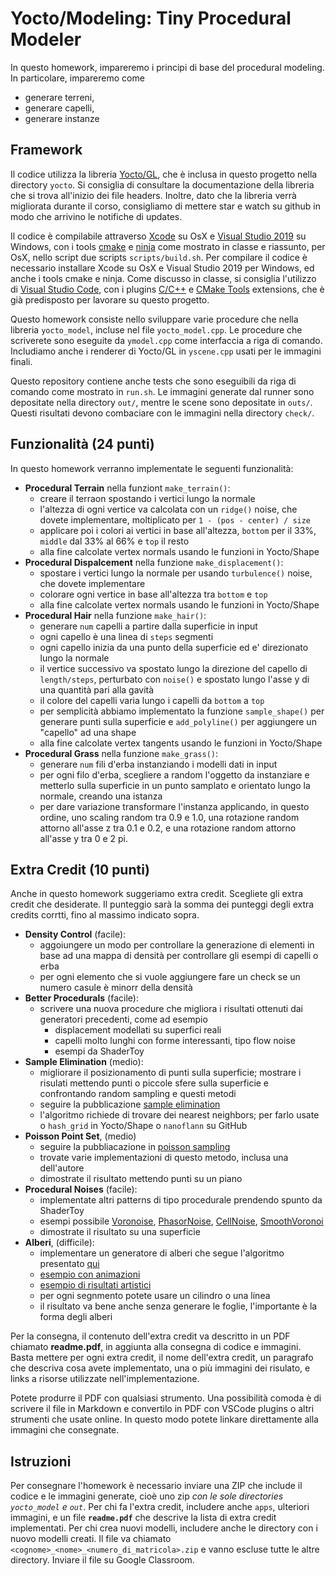 # Yocto/Modeling: Tiny Procedural Modeler

In questo homework, impareremo i principi di base del procedural modeling.
In particolare, impareremo come

- generare terreni,
- generare capelli,
- generare instanze

## Framework

Il codice utilizza la libreria [Yocto/GL](https://github.com/xelatihy/yocto-gl),
che è inclusa in questo progetto nella directory `yocto`.
Si consiglia di consultare la documentazione della libreria che si trova
all'inizio dei file headers. Inoltre, dato che la libreria verrà migliorata
durante il corso, consigliamo di mettere star e watch su github in modo che
arrivino le notifiche di updates.

Il codice è compilabile attraverso [Xcode](https://apps.apple.com/it/app/xcode/id497799835?mt=12)
su OsX e [Visual Studio 2019](https://visualstudio.microsoft.com/it/vs/) su Windows,
con i tools [cmake](www.cmake.org) e [ninja](https://ninja-build.org)
come mostrato in classe e riassunto, per OsX,
nello script due scripts `scripts/build.sh`.
Per compilare il codice è necessario installare Xcode su OsX e
Visual Studio 2019 per Windows, ed anche i tools cmake e ninja.
Come discusso in classe, si consiglia l'utilizzo di
[Visual Studio Code](https://code.visualstudio.com), con i plugins
[C/C++](https://marketplace.visualstudio.com/items?itemName=ms-vscode.cpptools) e
[CMake Tools](https://marketplace.visualstudio.com/items?itemName=ms-vscode.cmake-tools)
extensions, che è già predisposto per lavorare su questo progetto.

Questo homework consiste nello sviluppare varie procedure che nella libreria 
`yocto_model`, incluse nel file `yocto_model.cpp`. Le procedure che scriverete
sono eseguite da `ymodel.cpp` come interfaccia a riga di comando.
Includiamo anche i renderer di Yocto/GL in `yscene.cpp` usati per le 
immagini finali.

Questo repository contiene anche tests che sono eseguibili da riga di comando
come mostrato in `run.sh`. Le immagini generate dal runner sono depositate
nella directory `out/`, mentre le scene sono depositate in `outs/`.
Questi risultati devono combaciare con le immagini nella
directory `check/`.

## Funzionalità (24 punti)

In questo homework verranno implementate le seguenti funzionalità:

- **Procedural Terrain** nella funziont `make_terrain()`:
  - creare il terraon spostando i vertici lungo la normale
  - l'altezza di ogni vertice va calcolata con un `ridge()` noise,
    che dovete implementare, moltiplicato per `1 - (pos - center) / size`
  - applicare poi i colori ai vertici in base all'altezza, `bottom`
    per il 33%, `middle` dal 33% al 66% e `top` il resto
  - alla fine calcolate vertex normals usando le funzioni in Yocto/Shape
- **Procedural Dispalcement** nella funzione `make_displacement()`:
  - spostare i vertici lungo la normale per usando `turbulence()` noise,
    che dovete implementare
  - colorare ogni vertice in base all'altezza tra `bottom` e `top`
  - alla fine calcolate vertex normals usando le funzioni in Yocto/Shape
- **Procedural Hair** nella funzione `make_hair()`:
  - generare `num` capelli a partire dalla superficie in input
  - ogni capello è una linea di `steps` segmenti
  - ogni capello inizia da una punto della superficie ed e' direzionato
    lungo la normale
  - il vertice successivo va spostato lungo la direzione del capello di
    `length/steps`, perturbato con `noise()` e spostato lungo l'asse y
    di una quantità pari alla gavità
  - il colore del capelli varia lungo i capelli da `bottom` a `top`
  - per semplicità abbiamo implementato la funzione `sample_shape()` per
    generare punti sulla superficie e `add_polyline()` per aggiungere un
    "capello" ad una shape
  - alla fine calcolate vertex tangents usando le funzioni in Yocto/Shape
- **Procedural Grass** nella funzione `make_grass()`:
  - generare `num` fili d'erba instanziando i modelli dati in input
  - per ogni filo d'erba, scegliere a random l'oggetto da instanziare e
    metterlo sulla superficie in un punto samplato e orientato lungo la normale,
    creando una istanza
  - per dare variazione transformare l'instanza applicando, in questo ordine,
    uno scaling random tra 0.9 e 1.0, una rotazione random attorno all'asse
    z tra 0.1 e 0.2, e una rotazione random attorno all'asse y tra 0 e 2 pi.

## Extra Credit (10 punti)

Anche in questo homework suggeriamo extra credit. Scegliete gli extra credit
che desiderate. Il punteggio sarà la somma dei punteggi degli extra credits
corrtti, fino al massimo indicato sopra.

- **Density Control** (facile):
  - aggoiungere un modo per controllare la generazione di elementi in base
    ad una mappa di densità per controllare gli esempi di capelli o erba
  - per ogni elemento che si vuole aggiungere fare un check se un numero
    casule è minorr della densità
- **Better Procedurals** (facile):
  - scrivere una nuova procedure che migliora i risultati ottenuti dai
    generatori precedenti, come ad esempio
    - displacement modellati su superfici reali
    - capelli molto lunghi con forme interessanti, tipo flow noise
    - esempi da ShaderToy
- **Sample Elimination** (medio):
  - migliorare il posizionamento di punti sulla superficie;
    mostrare i risulati mettendo punti o piccole sfere sulla superficie e
    confrontando random sampling e questi metodi
  - seguire la pubblicazione [sample elimination](http://www.cemyuksel.com/research/sampleelimination/)
  - l'algoritmo richiede di trovare dei nearest neighbors; per farlo usate
    o `hash_grid` in Yocto/Shape o `nanoflann` su GitHub
- **Poisson Point Set**, (medio)
  - seguire la pubbliacazione in
    [poisson sampling](https://www.cct.lsu.edu/~fharhad/ganbatte/siggraph2007/CD2/content/sketches/0250.pdf)
  - trovate varie implementazioni di questo metodo, inclusa una dell'autore
  - dimostrate il risultato mettendo punti su un piano
- **Procedural Noises** (facile):
  - implementate altri patterns di tipo procedurale prendendo spunto da ShaderToy
  - esempi possibile [Voronoise](https://www.iquilezles.org/www/articles/voronoise/voronoise.htm),
    [PhasorNoise](https://www.shadertoy.com/view/WtjfzW),
    [CellNoise](https://www.iquilezles.org/www/articles/voronoilines/voronoilines.htm),
    [SmoothVoronoi](https://www.iquilezles.org/www/articles/smoothvoronoi/smoothvoronoi.htm)
  - dimostrate il risultato su una superficie
- **Alberi**, (difficile):
  - implementare un generatore di alberi che segue l'algoritmo presentato
    [qui](http://algorithmicbotany.org/papers/colonization.egwnp2007.large.pdf)
  - [esempio con animazioni](https://ciphrd.com/2019/09/11/generating-a-3d-growing-tree-using-a-space-colonization-algorithm/)
  - [esempio di risultati artistici](https://nccastaff.bournemouth.ac.uk/jmacey/MastersProject/MSc17/01/report.pdf)
  - per ogni segnmento potete usare un cilindro o una linea
  - il risultato va bene anche senza generare le foglie, l'importante è la forma degli alberi

Per la consegna, il contenuto dell'extra credit va descritto in un PDF chiamato
**readme.pdf**, in aggiunta alla consegna di codice e immagini.
Basta mettere per ogni extra credit, il nome dell'extra credit,
un paragrafo che descriva cosa avete implementato, una o più immagini dei
risulato, e links a risorse utilizzate nell'implementazione.

Potete produrre il PDF con qualsiasi strumento. Una possibilità comoda è di
scrivere il file in Markdown e convertilo in PDF con VSCode plugins o altri
strumenti che usate online. In questo modo potete linkare direttamente alla
immagini che consegnate.

## Istruzioni

Per consegnare l'homework è necessario inviare una ZIP che include il codice e
le immagini generate, cioè uno zip _con le sole directories `yocto_model` e `out`_.
Per chi fa l'extra credit, includere anche `apps`, ulteriori immagini, e un
file **`readme.pdf`** che descrive la lista di extra credit implementati.
Per chi crea nuovi modelli, includere anche le directory con i nuovo modelli creati.
Il file va chiamato `<cognome>_<nome>_<numero_di_matricola>.zip`
e vanno escluse tutte le altre directory. Inviare il file su Google Classroom.
